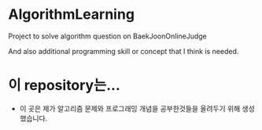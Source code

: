 # AlgorithmLearning
Project to solve algorithm question on BaekJoonOnlineJudge

And also additional programming skill or concept that I think is needed.

# 이 repository는...
- 이 곳은 제가 알고리즘 문제와 프로그래밍 개념을 공부한것들을 올려두기 위해 생성했습니다. 
